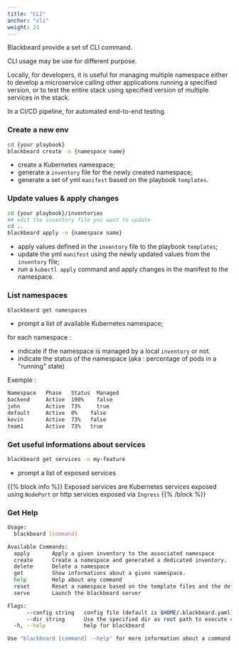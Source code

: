 ```yaml
---
title: "CLI"
anchor: "cli"
weight: 21
---
```

Blackbeard provide a set of CLI command.

CLI usage may be use for different purpose.

Locally, for developers, it is useful for managing multiple namespace either to develop a microservice calling other applications running a specified version, or to test the entire stack using specified version of multiple services in the stack.

In a CI/CD pipeline, for automated end-to-end testing.

### Create a new env

```sh
cd {your playbook}
blackbeard create -n {namespace name}
```

* create a Kubernetes namespace;
* generate a `inventory` file for the newly created namespace;
* generate a set of yml `manifest` based on the playbook `templates`.

### Update values & apply changes

```sh
cd {your playbook}/inventories
## edit the inventory file you want to update
cd ..
blackbeard apply -n {namespace name}
```

* apply values defined in the `inventory` file to the playbook `templates`;
* update the yml `manifest` using the newly updated values from the `inventory` file;
* run a `kubectl apply` command and apply changes in the manifest to the namespace.

### List namespaces

```sh
blackbeard get namespaces
```

* prompt a list of available Kubernetes namespace;

for each namespace :

* indicate if the namespace is managed by a local `inventory` or not.
* indicate the status of the namespace (aka : percentage of pods in a "running" state)

Exemple :

```sh
Namespace	Phase	Status	Managed
backend		Active	100%	false
john    	Active	73% 	true
default		Active	0%    false
kevin   	Active	73%   false
team1	   	Active	73%   true
```

### Get useful informations about services

```sh
blackbeard get services -n my-feature
```

* prompt a list of exposed services

{{% block info %}}
Exposed services are Kubernetes services exposed using `NodePort` or http services exposed via `Ingress`
{{% /block %}}


### Get Help

```sh
Usage:
  blackbeard [command]

Available Commands:
  apply       Apply a given inventory to the associated namespace
  create      Create a namespace and generated a dedicated inventory.
  delete      Delete a namespace
  get         Show informations about a given namespace.
  help        Help about any command
  reset       Reset a namespace based on the template files and the default inventory.
  serve       Launch the blackbeard server

Flags:
      --config string   config file (default is $HOME/.blackbeard.yaml)
      --dir string      Use the specified dir as root path to execute commands. Default is the current dir.
  -h, --help            help for blackbeard

Use "blackbeard [command] --help" for more information about a command.
```